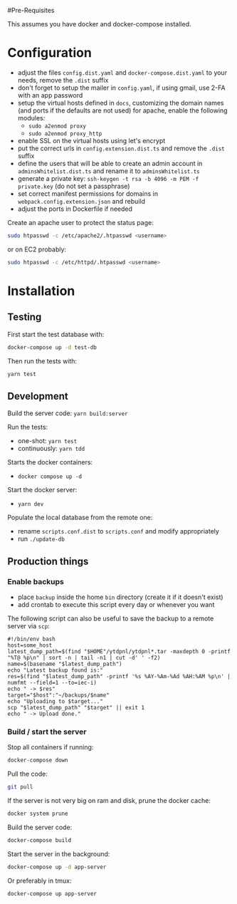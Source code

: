 #Pre-Requisites

This assumes you have docker and docker-compose installed.

# Configuration

- adjust the files `config.dist.yaml` and `docker-compose.dist.yaml` to your needs, remove the `.dist` suffix
- don't forget to setup the mailer in `config.yaml`, if using gmail, use 2-FA with an app password
- setup the virtual hosts defined in `docs`, customizing the domain names (and ports if the defaults are not used)
  for apache, enable the following modules:
    - `sudo a2enmod proxy`
    - `sudo a2enmod proxy_http`
- enable SSL on the virtual hosts using let's encrypt
- put the correct urls in `config.extension.dist.ts` and remove the `.dist` suffix
- define the users that will be able to create an admin account in `adminsWhitelist.dist.ts` and rename it to `adminsWhitelist.ts`
- generate a private key: `ssh-keygen -t rsa -b 4096 -m PEM -f private.key` (do not set a passphrase)
- set correct manifest permissions for domains in `webpack.config.extension.json` and rebuild
- adjust the ports in Dockerfile if needed

Create an apache user to protect the status page:

```bash
sudo htpasswd -c /etc/apache2/.htpasswd <username>
```

or on EC2 probably:

```bash
sudo htpasswd -c /etc/httpd/.htpasswd <username>
```

# Installation

## Testing

First start the test database with:

```bash
docker-compose up -d test-db
```

Then run the tests with:

```bash
yarn test
```

## Development

Build the server code: `yarn build:server`

Run the tests:
- one-shot: `yarn test`
- continuously: `yarn tdd`

Starts the docker containers:
- `docker compose up -d`

Start the docker server:
- `yarn dev`

Populate the local database from the remote one:
- rename `scripts.conf.dist` to `scripts.conf` and modify appropriately
- run `./update-db`


## Production things

### Enable backups

- place `backup` inside the home `bin` directory (create it if it doesn't exist)
- add crontab to execute this script every day or whenever you want

The following script can also be useful to save the backup to a remote server via `scp`:

```
#!/bin/env bash
host=some_host
latest_dump_path=$(find "$HOME"/ytdpnl/ytdpnl*.tar -maxdepth 0 -printf "%T@ %p\n" | sort -n | tail -n1 | cut -d' ' -f2)
name=$(basename "$latest_dump_path")
echo "Latest backup found is:"
res=$(find "$latest_dump_path" -printf '%s %AY-%Am-%Ad %AH:%AM %p\n' | numfmt --field=1 --to=iec-i)
echo " -> $res"
target="$host":"~/backups/$name"
echo "Uploading to $target..."
scp "$latest_dump_path" "$target" || exit 1
echo " -> Upload done."
```

### Build / start the server

Stop all containers if running:

```bash
docker-compose down
```

Pull the code:

```bash
git pull
```

If the server is not very big on ram and disk, prune the docker cache:

```bash
docker system prune
```

Build the server code:

```bash
docker-compose build
```

Start the server in the background:

```bash
docker-compose up -d app-server
```

Or preferably in tmux:

```bash
docker-compose up app-server
```
